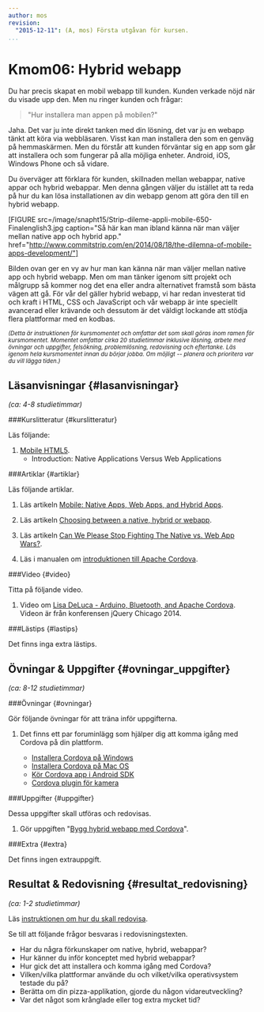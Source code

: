 ```yaml
---
author: mos
revision:
  "2015-12-11": (A, mos) Första utgåvan för kursen.
...
```

Kmom06: Hybrid webapp
==================================

Du har precis skapat en mobil webapp till kunden. Kunden verkade nöjd när du visade upp den. Men nu ringer kunden och frågar:

> "Hur installera man appen på mobilen?"

Jaha. Det var ju inte direkt tanken med din lösning, det var ju en webapp tänkt att köra via webbläsaren. Visst kan man installera den som en genväg på hemmaskärmen. Men du förstår att kunden förväntar sig en app som går att installera och som fungerar på alla möjliga enheter. Android, iOS, Windows Phone och så vidare.

Du överväger att förklara för kunden, skillnaden mellan webappar, native appar och hybrid webappar. Men denna gången väljer du istället att ta reda på hur du kan lösa installationen av din webapp genom att göra den till en hybrid webapp.



<!--more-->

[FIGURE src=/image/snapht15/Strip-dileme-appli-mobile-650-Finalenglish3.jpg caption="Så här kan man ibland känna när man väljer mellan native app och hybrid app." href="http://www.commitstrip.com/en/2014/08/18/the-dilemna-of-mobile-apps-development/"]

Bilden ovan ger en vy av hur man kan känna när man väljer mellan native app och hybrid webapp. Men om man tänker igenom sitt projekt och målgrupp så kommer nog det ena eller andra alternativet framstå som bästa vägen att gå. För vår del gäller hybrid webapp, vi har redan investerat tid och kraft i HTML, CSS och JavaScript och vår webapp är inte speciellt avancerad eller krävande och dessutom är det väldigt lockande att stödja flera plattformar med en kodbas.


<small>*(Detta är instruktionen för kursmomentet och omfattar det som skall göras inom ramen för kursmomentet. Momentet omfattar cirka 20 studietimmar inklusive läsning, arbete med övningar och uppgifter, felsökning, problemlösning, redovisning och eftertanke. Läs igenom hela kursmomentet innan du börjar jobba. Om möjligt -- planera och prioritera var du vill lägga tiden.)*</small>



Läsanvisningar  {#lasanvisningar}
---------------------------------

*(ca: 4-8 studietimmar)*


###Kurslitteratur  {#kurslitteratur}

Läs följande:

1. [Mobile HTML5](kunskap/boken-mobile-html5).
    * Introduction: Native Applications Versus Web Applications



###Artiklar {#artiklar}

Läs följande artiklar.

1. Läs artikeln [Mobile: Native Apps, Web Apps, and Hybrid Apps](http://www.nngroup.com/articles/mobile-native-apps/).

1. Läs artikeln [Choosing between a native, hybrid or webapp](https://crew.co/how-to-build-an-online-business/native-hybrid-web-app-differences/).

1. Läs artikeln [Can We Please Stop Fighting The Native vs. Web App Wars?](http://readwrite.com/2015/02/27/native-vs-web-apps-ceasefire).

1. Läs i manualen om [introduktionen till Apache Cordova](https://cordova.apache.org/docs/en/latest/guide/overview/).



###Video  {#video}

Titta på följande video.

1. Video om [Lisa DeLuca - Arduino, Bluetooth, and Apache Cordova](https://www.youtube.com/watch?v=bDTeQIQEzmI&list=PL-0yjdC10QYpmXI3l-PGK1od4kTWOjm_A&index=2). Videon är från konferensen jQuery Chicago 2014.



###Lästips {#lastips}

Det finns inga extra lästips.





Övningar & Uppgifter  {#ovningar_uppgifter}
-------------------------------------------

*(ca: 8-12 studietimmar)*



###Övningar {#ovningar}

Gör följande övningar för att träna inför uppgifterna.

1. Det finns ett par foruminlägg som hjälper dig att komma igång med Cordova på din plattform.

    * [Installera Cordova på Windows](t/4899)
    * [Installera Cordova på Mac OS](t/4903)
    <!-- * [Kör en Cordova app i Firefox OS](t/4900) -->
    * [Kör Cordova app i Android SDK](t/4901)
    * [Cordova plugin för kamera](t/4910)

<!--
* [Cordova ikoner](t/xxxx)
* [Cordova plugin för splashscreen](t/xxxx)
* [Cordova plugin för launch browser](t/xxxx)
* [Cordova plugin för maps](t/xxxx)
* [Kör Cordova app i Windows phone](t/xxxx)
* [Kör Cordova app i iOS](t/xxxx)

Gör exempel/cordovaApp (validera)
Testa me/kmom06/cordova/[me5,pizza,mithril] (validera)
Testa så att alla exempel på pluginer fungerar i samtliga plattformar.
Dubbelkolla hur man debuggar i olika miljöer via console.log.
-->



###Uppgifter {#uppgifter}

Dessa uppgifter skall utföras och redovisas.

1. Gör uppgiften "[Bygg hybrid webapp med Cordova](uppgift/bygg-hybrid-webapp-med-cordova)".



###Extra {#extra}

Det finns ingen extrauppgift.



Resultat & Redovisning  {#resultat_redovisning}
-----------------------------------------------

*(ca: 1-2 studietimmar)*

Läs [instruktionen om hur du skall redovisa](webapp-v1/redovisa).

Se till att följande frågor besvaras i redovisningstexten.

* Har du några förkunskaper om native, hybrid, webappar?
* Hur känner du inför konceptet med hybrid webappar?
* Hur gick det att installera och komma igång med Cordova?
* Vilken/vilka plattformar använde du och vilket/vilka operativsystem testade du på?
* Berätta om din pizza-applikation, gjorde du någon vidareutveckling?
* Var det något som krånglade eller tog extra mycket tid?
